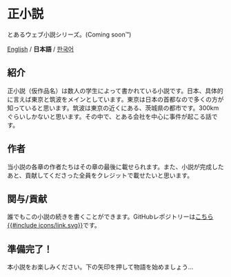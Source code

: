 # 正小説
とあるウェブ小説シリーズ。(Coming soon™)

[English](Introduction.md) / **日本語** / [한국어](소개_안내.md)

## 紹介
 正小説（仮作品名）は数人の学生によって書かれている小説です。日本、具体的に言えば東京と筑波をメインとしています。東京は日本の首都なので多くの方が知っていると思います。筑波は東京の近くにある、茨城県の都市です。300kmぐらいしかないと思います。その中で、とある会社を中心に事件が起こる話です。
 
## 作者
 当小説の各章の作者たちはその章の最後に載せられます。また、小説が完成したあと、貢献してくださった全員をクレジットで載せたいと思います。
  
## 関与/貢献
 誰でもこの小説の続きを書くことができます。GitHubレポジトリーは[こちら{{#include icons/link.svg}}](https://github.com/sjkim04/seishousetsu)です。

## 準備完了！
本小説をお楽しみください。下の矢印を押して物語を始めましょう…
